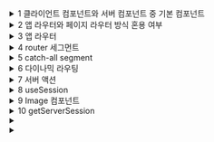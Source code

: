 <details>
  <summary>1 클라이언트 컴포넌트와 서버 컴포넌트 중 기본 컴포넌트</summary>

  ### 코드
  ```js
  ```
  ### 정답
  ```js
  서버 컴포넌트
  이유: 기본이기 때문에 서버 컴포넌트에 빠르게 익숙해질 수 있다.
  성능 최적화
  ```
</details>

<details>
  <summary>2 앱 라우터와 페이지 라우터 방식 혼용 여부</summary>

  ### 코드
  ```js
  project/
    app/
    pages/
  ```
  ### 정답
  ```js
  혼용 가능
  이유: 페이지 라우터로 개발된 프로젝트에서 앱 라우터로 점진적으로 전환 가능
  notice: 앱 라우터와 페이지 라우터의 url이 같은 경우
  빌드 타임에서 에러 발생
  ```
</details>

<details>
  <summary>3 앱 라우터</summary>

  ### 코드
  ```js
  ```
  ### 정답
  ```js
  넥스트 13 버전부터 지원되는 라우팅 방식
  ```
</details>

<details>
  <summary>4 router 세그먼트</summary>

  ### 코드
  ```js
  ```
  ### 정답
  ```js
  도메인 뒤에 붙는 하위 경로
  프로젝트 디렉토리에서 app 폴더의 하위 폴더
  갯수에 제한이 없음
  ```
</details>

<details>
  <summary>5 catch-all segment</summary>

  ### 코드
  ```js
  ```
  ### 정답
  ```js
  domain/[...slug]
  domain/a/b/c/d/e/...
  ```
</details>

<details>
  <summary>6 다이나믹 라우팅</summary>

  ### 코드
  ```js
  ```
  ### 정답
  ```js
  app/
    main/
      [slug]/
        page.tsx
  ```
</details>

<details>
  <summary>7 서버 액션</summary>

  ### 코드
  ```js
  ```
  ### 정답
  ```js
  form 액션에 등록되는 함수
  'use server' 명령문 사용
  클라이언트 컴포넌트에서는 사용 불가능 (import 해야함)
  async function
  ```
</details>

<details>
  <summary>8 useSession</summary>

  ### 코드
  ```js
  ```
  ### 정답
  ```js
  ```
</details>

<details>
  <summary>9 Image 컴포넌트</summary>

  ### 코드
  ```js
  ```
  ### 정답
  ```js
  ```
</details>

<details>
  <summary>10 getServerSession</summary>

  ### 코드
  ```js
  ```
  ### 정답
  ```js
  ```
</details>

<details>
  <summary></summary>

  ### 코드
  ```js
  ```
  ### 정답
  ```js
  ```
</details>

<details>
  <summary></summary>

  ### 코드
  ```js
  ```
  ### 정답
  ```js
  ```
</details>
